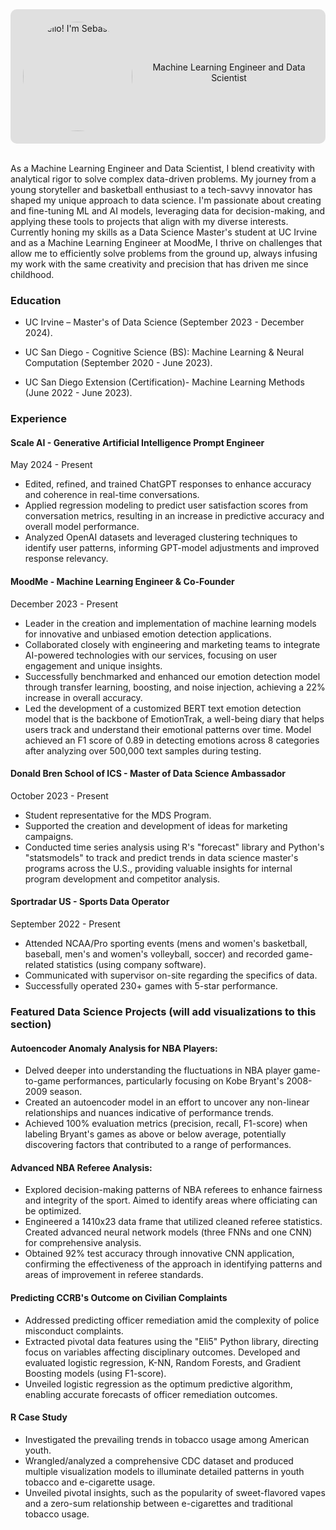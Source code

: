 <div align="center" style="background-color: #E0E0E0; padding: 20px; border-radius: 10px; display: flex; align-items: center;">
  <img src="https://avatars.githubusercontent.com/u/95605946?v=4" alt="Hello! I'm Sebastian." width="175" height="175" style="border-radius:50%; margin-right: 20px;">
  <div>
    <p style="margin-top: 0;">Machine Learning Engineer and Data Scientist</p>
  </div>
</div>
<br clear="left"/>

As a Machine Learning Engineer and Data Scientist, I blend creativity with analytical rigor to solve complex data-driven problems. My journey from a young storyteller and basketball enthusiast to a tech-savvy innovator has shaped my unique approach to data science. I'm passionate about creating and fine-tuning ML and AI models, leveraging data for decision-making, and applying these tools to projects that align with my diverse interests. Currently honing my skills as a Data Science Master's student at UC Irvine and as a Machine Learning Engineer at MoodMe, I thrive on challenges that allow me to efficiently solve problems from the ground up, always infusing my work with the same creativity and precision that has driven me since childhood.

### Education
- UC Irvine – Master's of Data Science (September 2023 - December 2024).

- UC San Diego - Cognitive Science (BS): Machine Learning & Neural Computation (September 2020 - June 2023).

- UC San Diego Extension (Certification)- Machine Learning Methods (June 2022 - June 2023).

### Experience
#### Scale AI - Generative Artificial Intelligence Prompt Engineer 
May 2024 - Present
- Edited, refined, and trained ChatGPT responses to enhance accuracy and coherence in real-time conversations.
- Applied regression modeling to predict user satisfaction scores from conversation metrics, resulting in an increase in predictive accuracy and overall model performance.
- Analyzed OpenAI datasets and leveraged clustering techniques to identify user patterns, informing GPT-model adjustments and improved response relevancy.

#### MoodMe - Machine Learning Engineer & Co-Founder 
December 2023 - Present
- Leader in the creation and implementation of machine learning models for innovative and unbiased emotion detection applications.
- Collaborated closely with engineering and marketing teams to integrate AI-powered technologies with our services, focusing on user engagement and unique insights.
- Successfully benchmarked and enhanced our emotion detection model through transfer learning, boosting, and noise injection, achieving a 22% increase in overall accuracy.
- Led the development of a customized BERT text emotion detection model that is the backbone of EmotionTrak, a well-being diary that helps users track and understand their emotional patterns over time. Model achieved an F1 score of 0.89 in detecting emotions across 8 categories after analyzing over 500,000 text samples during testing.

#### Donald Bren School of ICS - Master of Data Science Ambassador 
October 2023 - Present
- Student representative for the MDS Program.
- Supported the creation and development of ideas for marketing campaigns.
- Conducted time series analysis using R's "forecast" library and Python's "statsmodels" to track and predict trends in data science master's programs across the U.S., providing valuable insights for internal program development and competitor analysis.

#### Sportradar US - Sports Data Operator 
September 2022 - Present
- Attended NCAA/Pro sporting events (mens and women's basketball, baseball, men's and women's volleyball, soccer) and recorded game-related statistics (using company software).
- Communicated with supervisor on-site regarding the specifics of data.
- Successfully operated 230+ games with 5-star performance.

### Featured Data Science Projects (will add visualizations to this section)
#### Autoencoder Anomaly Analysis for NBA Players:
- Delved deeper into understanding the fluctuations in NBA player game-to-game performances, particularly focusing on Kobe Bryant's 2008-2009 season.
- Created an autoencoder model in an effort to uncover any non-linear relationships and nuances indicative of performance trends.
- Achieved 100% evaluation metrics (precision, recall, F1-score) when labeling Bryant's games as above or below average, potentially discovering factors that contributed to a range of performances. 

#### Advanced NBA Referee Analysis:
- Explored decision-making patterns of NBA referees to enhance fairness and integrity of the sport. Aimed to identify areas where officiating can be optimized.
- Engineered a 1410x23 data frame that utilized cleaned referee statistics. Created advanced neural network models (three FNNs and one CNN) for comprehensive analysis.
- Obtained 92% test accuracy through innovative CNN application, confirming the effectiveness of the approach in identifying patterns and areas of improvement in referee standards.

#### Predicting CCRB's Outcome on Civilian Complaints
- Addressed predicting officer remediation amid the complexity of police misconduct complaints.
- Extracted pivotal data features using the "Eli5" Python library, directing focus on variables affecting disciplinary outcomes. Developed and evaluated logistic regression, K-NN, Random Forests, and Gradient Boosting models (using F1-score).
- Unveiled logistic regression as the optimum predictive algorithm, enabling accurate forecasts of officer remediation outcomes.

#### R Case Study
- Investigated the prevailing trends in tobacco usage among American youth.
- Wrangled/analyzed a comprehensive CDC dataset and produced multiple visualization models to illuminate detailed patterns in youth tobacco and e-cigarette usage.
- Unveiled pivotal insights, such as the popularity of sweet-flavored vapes and a zero-sum relationship between e-cigarettes and traditional tobacco usage.
